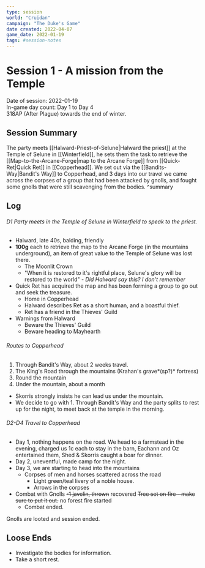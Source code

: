 ```yaml
---
type: session
world: "Cruidan"
campaign: "The Duke's Game"
date created: 2022-04-07
game_date: 2022-01-19
tags: #session-notes
---
```

# Session 1 - A mission from the Temple
Date of session: 2022-01-19  
In-game day count: Day 1 to Day 4  
318AP (After Plague) towards the end of winter.  

## Session Summary
The party meets [[Halward-Priest-of-Selune|Halward the priest]] at the Temple of Selune in [[Winterfield]], he sets them the task to retrieve the [[Map-to-the-Arcane-Forge|map to the Arcane Forge]] from [[Quick-Ret|Quick Ret]] in [[Copperhead]]. We set out via the [[Bandits-Way|Bandit's Way]] to Copperhead, and 3 days into our travel we came across the corpses of a group that had been attacked by gnolls, and fought some gnolls that were still scavenging from the bodies. ^summary

## Log
###### D1 Party meets in the Temple of Selune in Winterfield to speak to the priest.
- Halward, late 40s, balding, friendly
- **100g** each to retrieve the map to the Arcane Forge (in the mountains underground), an item of great value to the Temple of Selune was lost there.
	- The Moonlit Crown
	- "When it is restored to it's rightful place, Selune's glory will be restored to the world" - *Did Halward say this? I don't remember*
- Quick Ret has acquired the map and has been forming a group to go out and seek the treasure.
	- Home in Copperhead
	- Halward describes Ret as a short human, and a boastful thief.
	- Ret has a friend in the Thieves' Guild
- Warnings from Halward
	- Beware the Thieves' Guild
	- Beware heading to Mayhearth

###### Routes to Copperhead
1. Through Bandit's Way, about 2 weeks travel.
2. The King's Road through the mountains (Krahan's grave*(sp?)* fortress)
3. Round the mountain
4. Under the mountain, about a month

- Skorris strongly insists he can lead us under the mountain.
- We decide to go with 1. Through Bandit's Way and the party splits to rest up for the night, to meet back at the temple in the morning.

###### D2-D4 Travel to Copperhead
- Day 1, nothing happens on the road. We head to a farmstead in the evening, charged us 1c each to stay in the barn, Eachann and Oz entertained them, Shed & Skorris caught a boar for dinner.
- Day 2, uneventful, made camp for the night.
- Day 3, we are starting to head into the mountains
	- Corpses of men and horses scattered across the road
		- Light green/teal livery of a noble house.
		- Arrows in the corpses
- Combat with Gnolls
		~~-1 javelin, thrown~~ recovered
		 ~~Tree set on fire - make sure to put it out.~~ no forest fire started
	- Combat ended.

Gnolls are looted and session ended.

## Loose Ends
- Investigate the bodies for information.
- Take a short rest.
